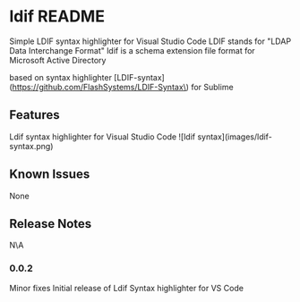 # ldif README

Simple LDIF syntax highlighter for Visual Studio Code
LDIF stands for "LDAP Data Interchange Format"
ldif is a schema extension file format for Microsoft Active Directory

based on syntax highlighter \[LDIF-syntax\]\(https://github.com/FlashSystems/LDIF-Syntax\) for Sublime

## Features

Ldif syntax highlighter for Visual Studio Code
\!\[ldif syntax\]\(images/ldif-syntax.png\)

## Known Issues

None

## Release Notes

N\A

### 0.0.2

Minor fixes
Initial release of Ldif Syntax highlighter for VS Code
